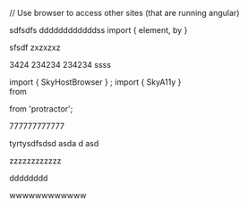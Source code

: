 // Use browser to access other sites (that are running angular)
 
 sdfsdfs ddddddddddddss
import { element, by }

sfsdf
zxzxzxz
 
 
3424
234234
234234
 ssss

import { SkyHostBrowser } ;
import { SkyA11y }  
 from 
 
 from 'protractor';

777777777777

tyrtysdfsdsd
asda
d
asd

 
zzzzzzzzzzzz

dddddddd
 
wwwwwwwwwwww
 
 